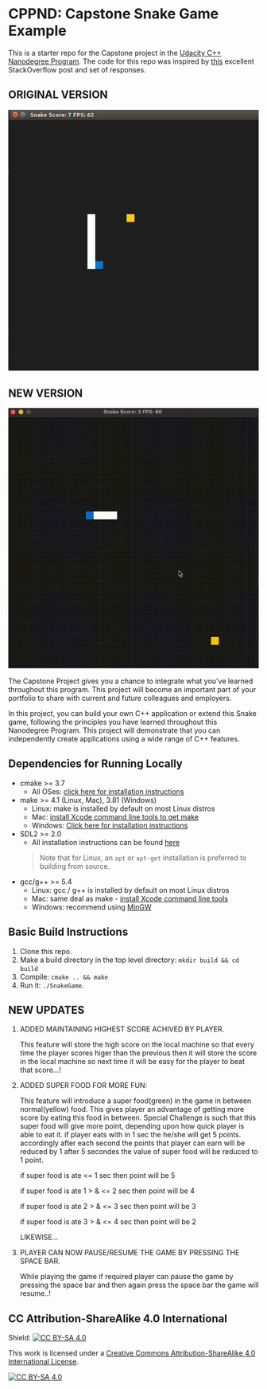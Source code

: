 # CPPND: Capstone Snake Game Example

This is a starter repo for the Capstone project in the [Udacity C++ Nanodegree Program](https://www.udacity.com/course/c-plus-plus-nanodegree--nd213). The code for this repo was inspired by [this](https://codereview.stackexchange.com/questions/212296/snake-game-in-c-with-sdl) excellent StackOverflow post and set of responses.
## ORIGINAL VERSION
<img src="snake_game_old.gif"/>


## NEW VERSION
<img src="snake_game.gif"/>

The Capstone Project gives you a chance to integrate what you've learned throughout this program. This project will become an important part of your portfolio to share with current and future colleagues and employers.

In this project, you can build your own C++ application or extend this Snake game, following the principles you have learned throughout this Nanodegree Program. This project will demonstrate that you can independently create applications using a wide range of C++ features.

## Dependencies for Running Locally
* cmake >= 3.7
  * All OSes: [click here for installation instructions](https://cmake.org/install/)
* make >= 4.1 (Linux, Mac), 3.81 (Windows)
  * Linux: make is installed by default on most Linux distros
  * Mac: [install Xcode command line tools to get make](https://developer.apple.com/xcode/features/)
  * Windows: [Click here for installation instructions](http://gnuwin32.sourceforge.net/packages/make.htm)
* SDL2 >= 2.0
  * All installation instructions can be found [here](https://wiki.libsdl.org/Installation)
  >Note that for Linux, an `apt` or `apt-get` installation is preferred to building from source. 
* gcc/g++ >= 5.4
  * Linux: gcc / g++ is installed by default on most Linux distros
  * Mac: same deal as make - [install Xcode command line tools](https://developer.apple.com/xcode/features/)
  * Windows: recommend using [MinGW](http://www.mingw.org/)

## Basic Build Instructions

1. Clone this repo.
2. Make a build directory in the top level directory: `mkdir build && cd build`
3. Compile: `cmake .. && make`
4. Run it: `./SnakeGame`.

## NEW UPDATES

1. ADDED MAINTAINING HIGHEST SCORE ACHIVED BY PLAYER.

    This feature will store the high score on the local machine so that every time the player scores higer than the previous then it will store the score in the local machine so next time it will be easy for the player to beat that score...!

2. ADDED SUPER FOOD FOR MORE FUN:

    This feature will introduce a super food(green) in the game in between normal(yellow) food.
    This gives player an advantage of getting more score by eating this food in between.
    Special Challenge is such that this super food will give more point, depending upon how quick player is able to eat it.
    if player eats with in 1 sec the he/she will get 5 points.
    accordingly after each second the points that player can earn will be reduced by 1
    after 5 secondes the value of super food will be reduced to 1 point.

    if super food is ate  <= 1 sec then point will be 5

    if super food is ate 1 > & <= 2 sec then point will be 4

    if super food is ate 2 > & <= 3 sec then point will be 3

    if super food is ate 3 > & <= 4 sec then point will be 2
    
    LIKEWISE...

3. PLAYER CAN NOW PAUSE/RESUME THE GAME BY PRESSING THE SPACE BAR.

    While playing the game if required player can pause the game by pressing the space bar and then again press the space bar the game will resume..!

## CC Attribution-ShareAlike 4.0 International


Shield: [![CC BY-SA 4.0][cc-by-sa-shield]][cc-by-sa]

This work is licensed under a
[Creative Commons Attribution-ShareAlike 4.0 International License][cc-by-sa].

[![CC BY-SA 4.0][cc-by-sa-image]][cc-by-sa]

[cc-by-sa]: http://creativecommons.org/licenses/by-sa/4.0/
[cc-by-sa-image]: https://licensebuttons.net/l/by-sa/4.0/88x31.png
[cc-by-sa-shield]: https://img.shields.io/badge/License-CC%20BY--SA%204.0-lightgrey.svg
